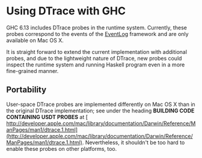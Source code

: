 # Using DTrace with GHC


GHC 6.13 includes DTrace probes in the runtime system.  Currently, these probes correspond to the events of the [EventLog](event-log) framework and are only available on Mac OS X.


It is straight forward to extend the current implementation with additional probes, and due to the lightweight nature of DTrace, new probes could inspect the runtime system and running Haskell program even in a more fine-grained manner.

## Portability


User-space DTrace probes are implemented differently on Mac OS X than in the original DTrace implementation; see under the heading **BUILDING CODE CONTAINING USDT PROBES** at [ http://developer.apple.com/mac/library/documentation/Darwin/Reference/ManPages/man1/dtrace.1.html](http://developer.apple.com/mac/library/documentation/Darwin/Reference/ManPages/man1/dtrace.1.html).  Nevertheless, it shouldn't be too hard to enable these probes on other platforms, too.
